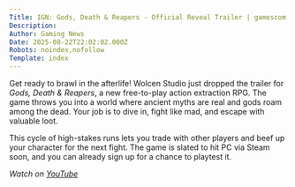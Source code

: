 ```yaml
---
Title: IGN: Gods, Death & Reapers - Official Reveal Trailer | gamescom 2025
Description: 
Author: Gaming News
Date: 2025-08-22T22:02:02.000Z
Robots: noindex,nofollow
Template: index
---
```

<p>Get ready to brawl in the afterlife! Wolcen Studio just dropped the trailer for <em>Gods, Death &amp; Reapers</em>, a new free-to-play action extraction RPG. The game throws you into a world where ancient myths are real and gods roam among the dead. Your job is to dive in, fight like mad, and escape with valuable loot.</p>

<p>This cycle of high-stakes runs lets you trade with other players and beef up your character for the next fight. The game is slated to hit PC via Steam soon, and you can already sign up for a chance to playtest it.</p>

<p><em>Watch on <a href="https://www.youtube.com/watch?v=3Yni4RZ2yb4" rel="noopener noreferrer">YouTube</a></em></p>


